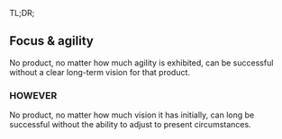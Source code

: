 <p class="preamble">TL;DR;</p>

##  Focus &amp; agility

<p class="fragment">No product, no matter how much agility is exhibited, can be successful without a clear long-term vision for that product.</p>

<h3 class="fragment"><span class="grow">HOWEVER</span></h3>

<p class="fragment">No product, no matter how much vision it has initially, can long be successful without the ability to adjust to present circumstances.</p>
